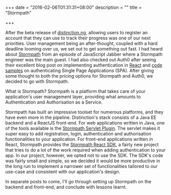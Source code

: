 +++
date = "2016-02-06T01:31:31+08:00"
description = ""
title = "Stormpath"

+++

After the beta release of [distinction.ng](http://distinction.ng), allowing users to register an account that they can use to track their progress was one of our next priorities. User management being an after-thought, coupled with a hard deadline looming over us, we set out to get something out fast. I had heard about [Stormpath](https://stormpath.com/) from an episode of JavaScript Jabber where a Stormpath engineer was the main guest. I had also checked out Auth0 after seeing their excellent blog post on implementing authentication in [React](https://auth0.com/blog/2015/04/09/adding-authentication-to-your-react-flux-app/) and [code samples](https://github.com/auth0) on authenticating Single Page Applications (SPA). After giving some thought to both the pricing options for Stormpath and Auth0, we decided to go with Stormpath.

What is Stormpath? Stormpath is a platform that takes care of your application's user management layer, providing what amounts to Authentication and Authorisation as a Service.

Stormpath has built an impressive toolset for numerous platforms, and they have even more in the pipeline. Distinction's stack consists of a Java EE backend and a ReactJS front-end. For web applications written in Java, one of the tools available is the [Stormpath Servlet Plugin](https://docs.stormpath.com/java/servlet-plugin/). The servlet makes it super easy to add registration, login, authentication and authorisation functionalities to your application. For front-end applications written in React, Stormpath provides the [Stormpath React SDK](https://github.com/stormpath/stormpath-sdk-react), a fairly new project that tries to do a lot of the work required when adding authentication to your app. In our project, however, we opted not to use the SDK. The SDK's code was fairly small and simple, so we decided it would be more productive in the long run to implement a narrower set of functionalities tailored to our use-case and consistent with our application's design.

In separate posts to come, I'll go through setting up Stormpath on the backend and front-end, and conclude with lessons learnt.